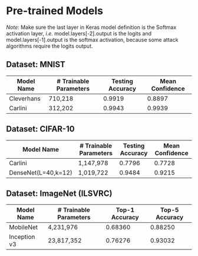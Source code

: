 # Pre-trained Models

*Note*: Make sure the last layer in Keras model definition is the Softmax activation layer, *i.e.* model.layers[-2].output is the logits and model.layers[-1].output is the softmax activation, because some attack algorithms require the logits output.

## Dataset: MNIST

| Model Name | # Trainable Parameters  | Testing Accuracy |  Mean Confidence |
|------------|-------------------------|------------------|------------------|
| Cleverhans |  710,218                |     0.9919       |  0.8897          |
| Carlini    |  312,202                |     0.9943       |  0.9939          |

## Dataset: CIFAR-10

|      Model Name     |  # Trainable Parameters  | Testing Accuracy |  Mean Confidence |
|---------------------|--------------------------|------------------|------------------|
| Carlini             | 1,147,978                |     0.7796       |  0.7728          |
| DenseNet(L=40,k=12) | 1,019,722                |     0.9484       |  0.9215        |


## Dataset: ImageNet (ILSVRC)

| Model Name | # Trainable Parameters  | Top-1 Accuracy   |  Top-5 Accuracy |
|------------|-------------------------|------------------|-----------------|
| MobileNet  |  4,231,976              |     0.68360      |  0.88250        |
|Inception v3| 23,817,352              |  0.76276         |     0.93032     |


